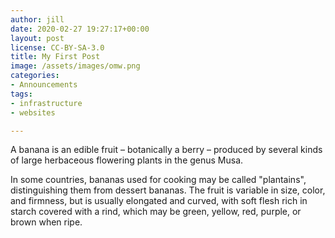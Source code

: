 ```yaml
---
author: jill
date: 2020-02-27 19:27:17+00:00
layout: post
license: CC-BY-SA-3.0
title: My First Post
image: /assets/images/omw.png
categories:
- Announcements
tags:
- infrastructure
- websites

---
```

A banana is an edible fruit – botanically a berry – produced by several kinds
of large herbaceous flowering plants in the genus Musa.

In some countries, bananas used for cooking may be called "plantains",
distinguishing them from dessert bananas. The fruit is variable in size, color,
and firmness, but is usually elongated and curved, with soft flesh rich in
starch covered with a rind, which may be green, yellow, red, purple, or brown
when ripe.
